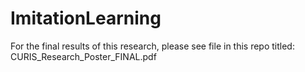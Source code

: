# ImitationLearning

For the final results of this research, please see file in this repo titled: CURIS_Research_Poster_FINAL.pdf
